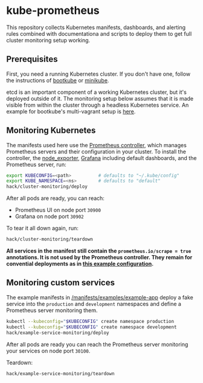 # kube-prometheus

This repository collects Kubernetes manifests, dashboards, and alerting rules
combined with documentationa and scripts to deploy them to get full cluster 
monitoring setup working.

## Prerequisites

First, you need a running Kubernetes cluster. If you don't have one, follow
the instructions of [bootkube](https://github.com/kubernetes-incubator/bootkube)
or [minikube](https://github.com/kubernetes/minikube).

etcd is an important component of a working Kubernetes cluster, but it's deployed
outside of it. The monitoring setup below assumes that it is made visible from
within the cluster through a headless Kubernetes service.
An example for bootkube's multi-vagrant setup is [here](/manifests/etcd/etcd-bootkube-vagrant-multi.yaml).

## Monitoring Kubernetes

The manifests used here use the [Prometheus controller](https://github.com/coreos/kube-prometheus-controller),
which manages Prometheus servers and their configuration in your cluster. To install the
controller, the [node_exporter](https://github.com/prometheus/node_exporter),
[Grafana](https://grafana.org) including default dashboards, and the Prometheus server, run:

```bash
export KUBECONFIG=<path>          # defaults to "~/.kube/config"
export KUBE_NAMESPACE=<ns>        # defaults to "default"
hack/cluster-monitoring/deploy
```

After all pods are ready, you can reach:

* Prometheus UI on node port `30900`
* Grafana on node port `30902`

To tear it all down again, run:

```bash
hack/cluster-monitoring/teardown
```

__All services in the manifest still contain the `prometheus.io/scrape = true` annotations. It is not
used by the Prometheus controller. They remain for convential deployments as in
[this example configuration](https://github.com/prometheus/prometheus/blob/master/documentation/examples/prometheus-kubernetes.yml).__

## Monitoring custom services

The example manifests in [/manifests/examples/example-app](/manifests/examples/example-app)
deploy a fake service into the `production` and `development` namespaces and define
a Prometheus server monitoring them.

```bash
kubectl --kubeconfig="$KUBECONFIG" create namespace production
kubectl --kubeconfig="$KUBECONFIG" create namespace development
hack/example-service-monitoring/deploy
```

After all pods are ready you can reach the Prometheus server monitoring your services
on node port `30100`.

Teardown:

```bash
hack/example-service-monitoring/teardown
```


